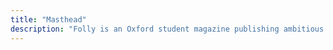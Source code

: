 ```yaml
---
title: "Masthead"
description: "Folly is an Oxford student magazine publishing ambitious fiction, criticism, arts, and politics."
---
```


